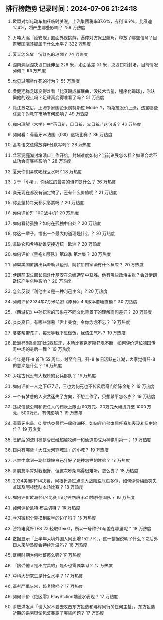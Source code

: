 
## 排行榜趋势 记录时间：2024-07-06 21:24:18
  
  1. 欧盟对华电动车加征临时关税，上汽集团税率37.6%，吉利19.9%，比亚迪17.4%，将产生哪些影响？ 759 万热度
    
  2. 万吨大驱「延安舰」直面外舰挑衅，逼停对方保卫航母，释放了哪些信号？目前我国驱逐舰属于什么水平？ 322 万热度
    
  3. 夏天怎么做一份好吃的凉面？ 74 万热度
    
  4. 湖南洞庭湖决堤口延伸至 226 米，水面落差 0.1 米，决堤口将封堵，目前情况如何？ 58 万热度
    
  5. 你见过哪些作死的行为？ 55 万热度
    
  6. 黄健翔称足球变得难看「比赛踢成催眠曲，没技术含量，程序化踢球」，你认同他的观点吗？足球真变得难看了吗？ 51 万热度
    
  7. 继江苏之后，上海多家国企采购特斯拉 Model Y，特斯拉股价上涨，透露哪些信息？对电车市场有何影响？ 49 万热度
    
  8. 如何理解《大学》中“苟日新，日日新，又日新。”这句话？ 46 万热度
    
  9. 如何看：葡萄牙vs法国（0:0）这场比赛？ 36 万热度
    
  10. 高考语文值得放弃6分默写吗？ 28 万热度
    
  11. 华容洞庭湖封堵溃口工作开始，封堵难度如何？当前进展怎么样？如果合龙不成功会有哪些影响？ 28 万热度
    
  12. 夏天你们喜欢喝绿豆水吗? 28 万热度
    
  13. 关于「小暑」，你读过的最美的诗句是什么？ 26 万热度
    
  14. 美元现在都没有锚定物了，还有什么价值呢？ 21 万热度
    
  15. 你会坚持每天都买彩票吗？ 20 万热度
    
  16. 如何评价歼-10C战斗机? 20 万热度
    
  17. 如何看待孤独？如何在孤独中自处？ 20 万热度
    
  18. 你这一辈子，悟出一个最大的道理是什么 ？ 20 万热度
    
  19. 拿破仑和希特勒谁更接近统一欧洲？ 20 万热度
    
  20. 如何评价《黑袍纠察队》第四季 第六集？ 20 万热度
    
  21. 如果美国直接出兵帮助以色列，阿拉伯国家会有什么反应？ 20 万热度
    
  22. 伊朗前卫生部长佩泽什基安在总统选举中获胜，他有哪些政治主张？会对伊朗政坛产生何种影响？ 20 万热度
    
  23. 怎么反驳「利他主义是一种利己主义」? 20 万热度
    
  24. 如何评价2024年7月米哈游《原神》4.8版本前瞻直播？ 20 万热度
    
  25. 《西游记》中孙悟空的形象在不同文化背景下的理解有何差异？ 20 万热度
    
  26. 炎炎夏日，有哪些消暑「舌上美食」令你念念不忘？ 19 万热度
    
  27. 婆婆帮带孩子，每天等我下班做饭，我该生气吗？ 19 万热度
    
  28. 欧洲杯8强德国1比2西班牙，本场比赛克罗斯犯规不断，如何评价这位德国传奇中场的最后一舞？ 19 万热度
    
  29. 今年是歼-8 首飞 55 周年，时至今日，歼-8 依旧活跃在江湖，大家觉得歼-8 的意义是什么？ 19 万热度
    
  30. 为啥古代没有大规模的女兵部队？ 19 万热度
    
  31. 如何评价一人之下677话，王也为何死也不传风后奇门给陈金魁？ 19 万热度
    
  32. 一个有梦想的人突然迷失了方向，不想工作了，只想躺平怎么办？ 19 万热度
    
  33. 违规信披公司和责任人的罚款上限由 60万元、30万元大幅提升至 1000 万元、500万元，有何影响？ 19 万热度
    
  34. 葡萄牙出局，C 罗结束最后一届欧洲杯，如何评价他本届杯赛的表现和历史地位？ 19 万热度
    
  35. 觉醒后的流川枫是否已经超越牧绅一和仙道彰成为神奈川第一？ 19 万热度
    
  36. 国内有哪些「大江大河穿城过」的小城？ 19 万热度
    
  37. 人生中拿到一副烂牌被自己打好了是种怎样的体验？ 18 万热度
    
  38. 男朋友平常对我很好，但这次吵架骂得很难听，怎么办？ 18 万热度
    
  39. 2024美洲杯1/4决赛，阿根廷通过点球大战险胜厄瓜多尔，如何评价梅西罚失点球及阿根廷队本场比赛？ 18 万热度
    
  40. 如何评价欧洲杯1/4比赛119分钟西班牙2:1惨胜德国队？ 18 万热度
    
  41. 如何评价凯特·布兰切特？ 18 万热度
    
  42. 学习微积分算摸到数学的边了吗？ 18 万热度
    
  43. 沙特电竞杯TES 2:0轻取Gen.G，所以一号种子blg差在哪里呢？ 18 万热度
    
  44. 数据显示「上半年入境外国人同比增 152.7%」，这一数据说明了什么？之后外国人来华热度会持续升温吗？ 18 万热度
    
  45. 唐朝时期为何吐蕃那么强? 17 万热度
    
  46. 「接受他人是不完美的」是否也需要学习？ 17 万热度
    
  47. 中科大研究生是什么水平？ 17 万热度
    
  48. 高考严重失常，该复读吗？ 17 万热度
    
  49. 如何评价《绝区零》PlayStation端流水表现？ 17 万热度
    
  50. 俞敏洪发声「请大家不要去攻击东方甄选和与辉同行的任何主播」，东方甄选近期的系列舆论风波暴露了哪些问题？ 17 万热度
    